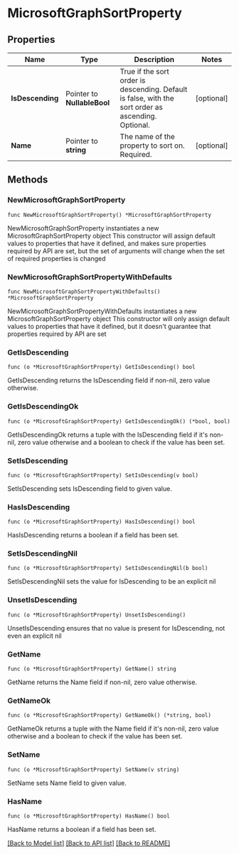 # MicrosoftGraphSortProperty

## Properties

Name | Type | Description | Notes
------------ | ------------- | ------------- | -------------
**IsDescending** | Pointer to **NullableBool** | True if the sort order is descending. Default is false, with the sort order as ascending. Optional. | [optional] 
**Name** | Pointer to **string** | The name of the property to sort on. Required. | [optional] 

## Methods

### NewMicrosoftGraphSortProperty

`func NewMicrosoftGraphSortProperty() *MicrosoftGraphSortProperty`

NewMicrosoftGraphSortProperty instantiates a new MicrosoftGraphSortProperty object
This constructor will assign default values to properties that have it defined,
and makes sure properties required by API are set, but the set of arguments
will change when the set of required properties is changed

### NewMicrosoftGraphSortPropertyWithDefaults

`func NewMicrosoftGraphSortPropertyWithDefaults() *MicrosoftGraphSortProperty`

NewMicrosoftGraphSortPropertyWithDefaults instantiates a new MicrosoftGraphSortProperty object
This constructor will only assign default values to properties that have it defined,
but it doesn't guarantee that properties required by API are set

### GetIsDescending

`func (o *MicrosoftGraphSortProperty) GetIsDescending() bool`

GetIsDescending returns the IsDescending field if non-nil, zero value otherwise.

### GetIsDescendingOk

`func (o *MicrosoftGraphSortProperty) GetIsDescendingOk() (*bool, bool)`

GetIsDescendingOk returns a tuple with the IsDescending field if it's non-nil, zero value otherwise
and a boolean to check if the value has been set.

### SetIsDescending

`func (o *MicrosoftGraphSortProperty) SetIsDescending(v bool)`

SetIsDescending sets IsDescending field to given value.

### HasIsDescending

`func (o *MicrosoftGraphSortProperty) HasIsDescending() bool`

HasIsDescending returns a boolean if a field has been set.

### SetIsDescendingNil

`func (o *MicrosoftGraphSortProperty) SetIsDescendingNil(b bool)`

 SetIsDescendingNil sets the value for IsDescending to be an explicit nil

### UnsetIsDescending
`func (o *MicrosoftGraphSortProperty) UnsetIsDescending()`

UnsetIsDescending ensures that no value is present for IsDescending, not even an explicit nil
### GetName

`func (o *MicrosoftGraphSortProperty) GetName() string`

GetName returns the Name field if non-nil, zero value otherwise.

### GetNameOk

`func (o *MicrosoftGraphSortProperty) GetNameOk() (*string, bool)`

GetNameOk returns a tuple with the Name field if it's non-nil, zero value otherwise
and a boolean to check if the value has been set.

### SetName

`func (o *MicrosoftGraphSortProperty) SetName(v string)`

SetName sets Name field to given value.

### HasName

`func (o *MicrosoftGraphSortProperty) HasName() bool`

HasName returns a boolean if a field has been set.


[[Back to Model list]](../README.md#documentation-for-models) [[Back to API list]](../README.md#documentation-for-api-endpoints) [[Back to README]](../README.md)


